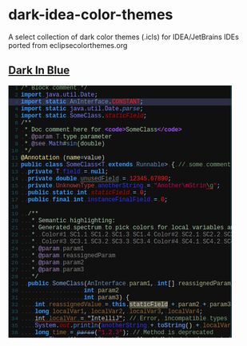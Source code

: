 # dark-idea-color-themes
A select collection of dark color themes (.icls) for IDEA/JetBrains IDEs ported from eclipsecolorthemes.org

## [Dark In Blue](http://www.eclipsecolorthemes.org/?view=theme&id=56227)
![Dark In Blue Screenshot](https://raw.githubusercontent.com/nickmcummins/dark-idea-color-themes/master/screenshots/Dark-In-Blue.png)
